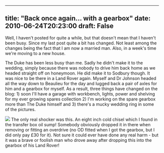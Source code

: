 
---
title: "Back once again... with a gearbox"
date: 2010-06-24T20:23:00
draft: False
---


Well, I haven't posted for quite a while, but that doesn't mean that I haven't been busy.  Since my last post quite a bit has changed.  Not least among the changes being the fact that I am now a married man.  Also, in a week's time we're moving to a new house.

The Duke has been less busy than me.  Sadly he didn't make it to the wedding, simply because there was nobody to drive him back home as we headed straight off on honeymoon.  He did make it to <span>Sodbury</span> though.  It was nice to be there in a Land Rover again.  Myself and Dr Johnson headed all the way down to <span>Beaulieu</span> for the day and lugged back a pair of <span>axles</span> for him and a gearbox for myself.
As a result, three things have changed on the blog: 1) soon I'll have a garage with workbench, lights, power and shelving for my ever growing spares collection 2) I'm working on the spare gearbox more than The Duke himself and 3) there's a mucky wedding ring in some of the pictures.

<a href="http://1.bp.blogspot.com/_62oTnOHwOSo/TCPHmjD9R6I/AAAAAAAACJ0/bTe9stnhOoE/s1600/IMG_9956.JPG"><img src="http://1.bp.blogspot.com/_62oTnOHwOSo/TCPHmjD9R6I/AAAAAAAACJ0/bTe9stnhOoE/s320/IMG_9956.JPG"/></a>
The only real shocker was this.  An eight inch cold chisel which I found in the transfer box oil sump!  Somebody obviously dropped it in there when removing or fitting an overdrive (no OD fitted when I got the gearbox, but I did only pay £30 for it).  Not sure it could ever have done any real harm - but it was a brave or foolish man who drove away after dropping this into the gearbox of his Land Rover!

